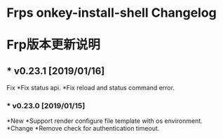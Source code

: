 Frps onkey-install-shell Changelog<br>  
Frp版本更新说明
==================================
## * v0.23.1 [2019/01/16]
 Fix
  *Fix status api.
  *Fix reload and status command error.

###  * v0.23.0 [2019/01/15]

 *New
  *Support render configure file template with os environment.
 *Change
  *Remove check for authentication timeout.
